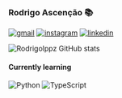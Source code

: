 ### Rodrigo Ascenção 📚

[![gmail](https://img.shields.io/badge/Gmail-D14836?style=for-the-badge&logo=gmail&logoColor=white)](https://mail.google.com/mail/u/0/#inbox)
[![instagram](https://img.shields.io/badge/Instagram-E4405F?style=for-the-badge&logo=instagram&logoColor=white)](https://www.instagram.com/rodrigolpp/)
[![linkedin](https://img.shields.io/badge/LinkedIn-0077B5?style=for-the-badge&logo=linkedin&logoColor=white)](https://www.linkedin.com/in/rsascenss/)

![Rodrigolppz GitHub stats](https://github-readme-stats.vercel.app/api?username=Rodrigolppz&show_icons=true&theme=radical)

#### Currently learning
![Python](https://img.shields.io/badge/Python-14354C?style=for-the-badge&logo=python&logoColor=white)
![TypeScript](https://img.shields.io/badge/TypeScript-007ACC?style=for-the-badge&logo=typescript&logoColor=white)
